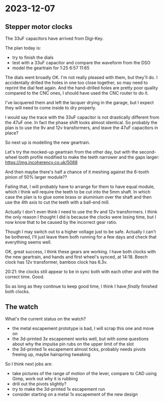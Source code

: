 # 2023-12-07

## Stepper motor clocks

The 33uF capacitors have arrived from Digi-Key.

The plan today is:

 * try to finish the dials
 * test with a 33uF capacitor and compare the waveform from the DSO
 * model the geartrain for 1:25 6:57 11:65

The dials went broadly OK. I'm not really pleased with them, but they'll do. I accidentally drilled
the holes in one too close together, so may need to reprint the dial feet again. And the hand-drilled
holes are pretty poor quality compared to the CNC ones, I should have used the CNC router to do it.

I've lacquered them and left the lacquer drying in the garage, but I expect they will need to come
inside to dry properly.

I would say the trace with the 33uF capacitor is not drastically different from the 47uF one.
In fact the phase shift looks almost identical. So probably the plan is to use the 9v and 12v
transformers, and leave the 47uF capacitors in place?

So next up is modelling the new geartrain.

Let's try the mocked-up geartrain from the other day, but with the second-wheel tooth profile
modified to make the teeth narrower and the gaps larger: https://img.incoherency.co.uk/5088

And then maybe there's half a chance of it meshing against the 6-tooth pinion of 50% larger module??

Failing that, I will probably have to arrange for them to have equal module, which I think will require
the teeth to be cut into the 5mm shaft. In which case the plan is to glue some brass or aluminium over the shaft
and then use the 4th axis to cut the teeth with a ball-end mill.

Actually I don't even think I need to use the 9v and 12v transformers. I think the only reason I thought I did
is because the clocks were losing time, but I now know that to be caused by the incorrect gear ratio.

Though I may switch out to a higher voltage just to be safe. Actually I can't be bothered, I'll just leave them both
running for a few days and check that everything seems well.

OK, great success, I think these gears are working. I have both clocks with the new geartrain, and hands and first wheel's
synced, at 14:18. Beech clock has 12v transformer, bamboo clock has 6.3v.

20:21: the clocks still appear to be in sync both with each other and with the correct time. Good.

So as long as they continue to keep good time, I think I have *finally* finished both clocks.

## The watch

What's the current status on the watch?

 * the metal escapement prototype is bad, I will scrap this one and move on
 * the 3d-printed 3x escapement works well, but with some questions about why the impulse pin rubs on the upper limit of the slot
 * the 3d-printed 1x escapement almost ticks, probably needs pivots freeing up, maybe hairspring tweaking

So I think next jobs are:

 * take pictures of the range of motion of the lever, compare to CAD using Gimp, work out why it is rubbing
 * drill out the pivots slightly?
 * try to make the 3d-printed 1x escapement run
 * consider starting on a metal 1x escapement of the new design
